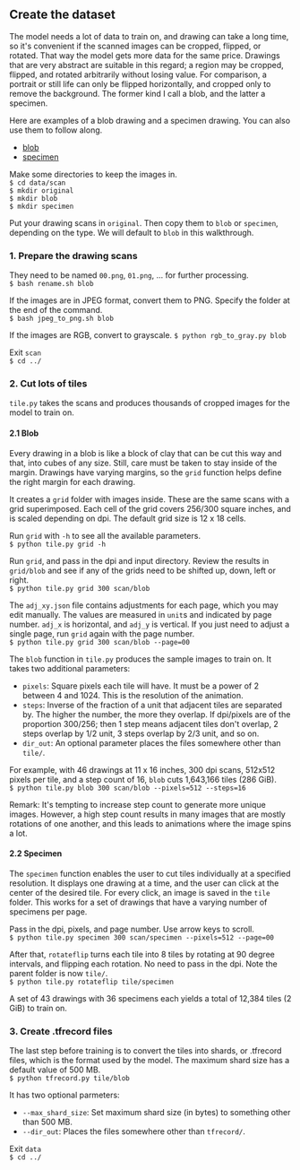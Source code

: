 ## Create the dataset

The model needs a lot of data to train on, and drawing can take a long time, so it's convenient if the scanned images can be cropped, flipped, or rotated. That way the model gets more data for the same price. Drawings that are very abstract are suitable in this regard; a region may be cropped, flipped, and rotated arbitrarily without losing value. For comparison, a portrait or still life can only be flipped horizontally, and cropped only to remove the background. The former kind I call a blob, and the latter a specimen.

Here are examples of a blob drawing and a specimen drawing. You can also use them to follow along.  
- [blob](https://symbolfigures.io/thirdstudy/html/png/2-01.png)  
- [specimen](https://symbolfigures.io/secondstudy/00.png)

Make some directories to keep the images in.  
`$ cd data/scan`  
`$ mkdir original`  
`$ mkdir blob`  
`$ mkdir specimen`

Put your drawing scans in `original`. Then copy them to `blob` or `specimen`, depending on the type. We will default to `blob` in this walkthrough.

### 1. Prepare the drawing scans

They need to be named `00.png`, `01.png`, ... for further processing.  
`$ bash rename.sh blob`

If the images are in JPEG format, convert them to PNG. Specify the folder at the end of the command.  
`$ bash jpeg_to_png.sh blob`

If the images are RGB, convert to grayscale.
`$ python rgb_to_gray.py blob`

Exit `scan`  
`$ cd ../`

### 2. Cut lots of tiles

`tile.py` takes the scans and produces thousands of cropped images for the model to train on.

#### 2.1 Blob

Every drawing in a blob is like a block of clay that can be cut this way and that, into cubes of any size. Still, care must be taken to stay inside of the margin. Drawings have varying margins, so the `grid` function helps define the right margin for each drawing.

It creates a `grid` folder with images inside. These are the same scans with a grid superimposed. Each cell of the grid covers 256/300 square inches, and is scaled depending on dpi. The default grid size is 12 x 18 cells.

Run `grid` with `-h` to see all the available parameters.  
`$ python tile.py grid -h`

Run `grid`, and pass in the dpi and input directory. Review the results in `grid/blob` and see if any of the grids need to be shifted up, down, left or right.  
`$ python tile.py grid 300 scan/blob`

The `adj_xy.json` file contains adjustments for each page, which you may edit manually. The values are measured in `unit`s and indicated by page number. `adj_x` is horizontal, and `adj_y` is vertical. If you just need to adjust a single page, run `grid` again with the page number.  
`$ python tile.py grid 300 scan/blob --page=00`

The `blob` function in `tile.py` produces the sample images to train on. It takes two additional parameters:

- `pixels`: Square pixels each tile will have. It must be a power of 2 between 4 and 1024. This is the resolution of the animation.
- `steps`: Inverse of the fraction of a unit that adjacent tiles are separated by. The higher the number, the more they overlap. If dpi/pixels are of the proportion 300/256; then 1 step means adjacent tiles don't overlap, 2 steps overlap by 1/2 unit, 3 steps overlap by 2/3 unit, and so on.
- `dir_out`: An optional parameter places the files somewhere other than `tile/`.

For example, with 46 drawings at 11 x 16 inches, 300 dpi scans, 512x512 pixels per tile, and a step count of 16, `blob` cuts 1,643,166 tiles (286 GiB).  
`$ python tile.py blob 300 scan/blob --pixels=512 --steps=16`

Remark: It's tempting to increase step count to generate more unique images. However, a high step count results in many images that are mostly rotations of one another, and this leads to animations where the image spins a lot.

#### 2.2 Specimen

The `specimen` function enables the user to cut tiles individually at a specified resolution. It displays one drawing at a time, and the user can click at the center of the desired tile. For every click, an image is saved in the `tile` folder. This works for a set of drawings that have a varying number of specimens per page.

Pass in the dpi, pixels, and page number. Use arrow keys to scroll.  
`$ python tile.py specimen 300 scan/specimen --pixels=512 --page=00`

After that, `rotateflip` turns each tile into 8 tiles by rotating at 90 degree intervals, and flipping each rotation. No need to pass in the dpi. Note the parent folder is now `tile/`.  
`$ python tile.py rotateflip tile/specimen`

A set of 43 drawings with 36 specimens each yields a total of 12,384 tiles (2 GiB) to train on.

### 3. Create .tfrecord files

The last step before training is to convert the tiles into shards, or .tfrecord files, which is the format used by the model. The maximum shard size has a default value of 500 MB.  
`$ python tfrecord.py tile/blob`

It has two optional parmeters:
- `--max_shard_size`: Set maximum shard size (in bytes) to something other than 500 MB.
- `--dir_out`: Places the files somewhere other than `tfrecord/`.

Exit `data`  
`$ cd ../`